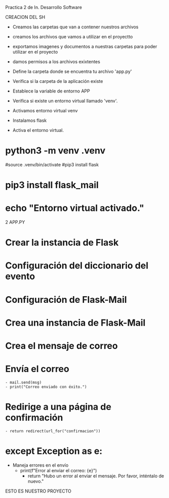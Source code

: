  Practica 2 de In. Desarrollo Software
 
 
 CREACION DEL SH
 
 - Creamos las carpetas que van a contener nuestros archivos 
 - creamos los archivos que vamos a utilizar en el proyectto
 - exportamos imagenes y documentos a nuestras carpetas para poder utilizar en el proyecto
 - damos permisos  a los archivos exixtentes
 
 - Define la carpeta donde se encuentra tu archivo 'app.py'
 - Verifica si la carpeta de la aplicación existe
 - Establece la variable de entorno APP
 - Verifica si existe un entorno virtual llamado 'venv'.
 - Activamos entorno virtual venv
 - Instalamos flask
 - Activa el entorno virtual.
# python3 -m venv .venv
#source .venv/bin/activate
#pip3 install flask
# pip3 install flask_mail
# echo "Entorno virtual activado."
2 APP.PY

# Crear la instancia de Flask
# Configuración del diccionario del evento
# Configuración de Flask-Mail
# Crea una instancia de Flask-Mail
# Crea el mensaje de correo
# Envía el correo
    - mail.send(msg)
    - print("Correo enviado con éxito.")
# Redirige a una página de confirmación
    - return redirect(url_for("confirmacion"))
# except Exception as e:
- Maneja errores en el envío
  - print(f"Error al enviar el correo: {e}")
    - return "Hubo un error al enviar el mensaje. Por favor, inténtalo de nuevo."

ESTO ES NUESTRO PROYECTO
    


 


 
